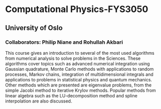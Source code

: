 # Computational Physics-FYS3050
## University of Oslo
### Collaborators: Philip Niane and Rohullah Akbari

This course gives an introduction to several of the most used algorithms from numerical analysis to solve problems in the Sciences. 
These algorithms cover topics such as advanced numerical integration using Gaussian quadrature, Monte Carlo methods with applications to random processes, Markov chains, integration of multidimensional integrals and applications to problems in statistical physics and quantum mechanics. Other methods which are presented are eigenvalue problems, from the simple Jacobi method to iterative Krylov methods. Popular methods from linear algebra such as the LU-decomposition method and spline interpolation are also discussed. 
